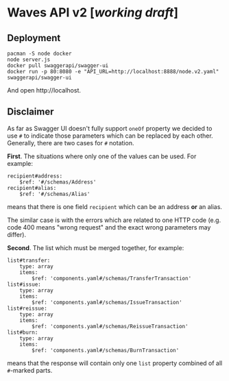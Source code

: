 # Waves API v2 [_working draft_]

## Deployment
```
pacman -S node docker
node server.js
docker pull swaggerapi/swagger-ui
docker run -p 80:8080 -e "API_URL=http://localhost:8888/node.v2.yaml" swaggerapi/swagger-ui
```

And open http://localhost.

## Disclaimer
As far as Swagger UI doesn't fully support `oneOf` property we decided to use `#` to indicate those parameters which can be replaced by each other. Generally, there are two cases for `#` notation.

**First**. The situations where only one of the values can be used. For example:
```
recipient#address:
    $ref: '#/schemas/Address'
recipient#alias:
    $ref: '#/schemas/Alias'
```
means that there is one field `recipient` which can be an address **or** an alias.

The similar case is with the errors which are related to one HTTP code (e.g. code 400 means "wrong request" and the exact wrong parameters may differ).

**Second**. The list which must be merged together, for example:
```
list#transfer:
    type: array
    items:
        $ref: 'components.yaml#/schemas/TransferTransaction'
list#issue:
    type: array
    items:
        $ref: 'components.yaml#/schemas/IssueTransaction'
list#reissue:
    type: array
    items:
        $ref: 'components.yaml#/schemas/ReissueTransaction'
list#burn:
    type: array
    items:
        $ref: 'components.yaml#/schemas/BurnTransaction'
```
means that the response will contain only one `list` property combined of all `#`-marked parts.
